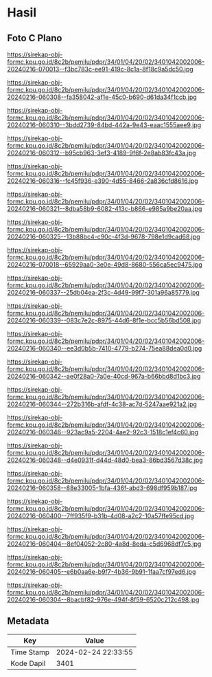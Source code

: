 # Hasil

## Foto C Plano

https://sirekap-obj-formc.kpu.go.id/8c2b/pemilu/pdpr/34/01/04/20/02/3401042002006-20240216-070013--f3bc783c-ee91-419c-8c1a-8f18c9a5dc50.jpg

https://sirekap-obj-formc.kpu.go.id/8c2b/pemilu/pdpr/34/01/04/20/02/3401042002006-20240216-060308--fa358042-af1e-45c0-b690-d61da34f1ccb.jpg

https://sirekap-obj-formc.kpu.go.id/8c2b/pemilu/pdpr/34/01/04/20/02/3401042002006-20240216-060310--3bdd2739-84bd-442a-9e43-eaac1555aee9.jpg

https://sirekap-obj-formc.kpu.go.id/8c2b/pemilu/pdpr/34/01/04/20/02/3401042002006-20240216-060312--b95cb963-3ef3-4189-9f6f-2e8ab83fc43a.jpg

https://sirekap-obj-formc.kpu.go.id/8c2b/pemilu/pdpr/34/01/04/20/02/3401042002006-20240216-060316--fc45f936-e390-4d55-8466-2a836cfd8616.jpg

https://sirekap-obj-formc.kpu.go.id/8c2b/pemilu/pdpr/34/01/04/20/02/3401042002006-20240216-060321--8dba58b9-6082-413c-b866-e985a9be20aa.jpg

https://sirekap-obj-formc.kpu.go.id/8c2b/pemilu/pdpr/34/01/04/20/02/3401042002006-20240216-060325--13b88bc4-c90c-4f3d-9678-798e1d9cad68.jpg

https://sirekap-obj-formc.kpu.go.id/8c2b/pemilu/pdpr/34/01/04/20/02/3401042002006-20240216-070018--65929aa0-3e0e-49d8-8680-556ca5ec9475.jpg

https://sirekap-obj-formc.kpu.go.id/8c2b/pemilu/pdpr/34/01/04/20/02/3401042002006-20240216-060337--25db04ea-2f3c-4d49-99f7-301a96a85779.jpg

https://sirekap-obj-formc.kpu.go.id/8c2b/pemilu/pdpr/34/01/04/20/02/3401042002006-20240216-060339--083c7e2c-8975-44d6-8f1e-bcc5b56bd508.jpg

https://sirekap-obj-formc.kpu.go.id/8c2b/pemilu/pdpr/34/01/04/20/02/3401042002006-20240216-060340--ee3d0b5b-7410-4779-b274-75ea88dea0d0.jpg

https://sirekap-obj-formc.kpu.go.id/8c2b/pemilu/pdpr/34/01/04/20/02/3401042002006-20240216-060342--ae0f28a0-7a0e-40cd-967a-b66bbd8d1bc3.jpg

https://sirekap-obj-formc.kpu.go.id/8c2b/pemilu/pdpr/34/01/04/20/02/3401042002006-20240216-060344--272b316b-afdf-4c38-ac7d-5247aae921a2.jpg

https://sirekap-obj-formc.kpu.go.id/8c2b/pemilu/pdpr/34/01/04/20/02/3401042002006-20240216-060346--923ac9a5-2204-4ae2-92c3-1518c1ef4c60.jpg

https://sirekap-obj-formc.kpu.go.id/8c2b/pemilu/pdpr/34/01/04/20/02/3401042002006-20240216-060348--d4e0931f-d44d-48d0-bea3-86bd3567d38c.jpg

https://sirekap-obj-formc.kpu.go.id/8c2b/pemilu/pdpr/34/01/04/20/02/3401042002006-20240216-060358--88e33005-1bfa-436f-abd3-698df959b187.jpg

https://sirekap-obj-formc.kpu.go.id/8c2b/pemilu/pdpr/34/01/04/20/02/3401042002006-20240216-060400--7ff935f9-b31b-4d08-a2c2-10a57ffe95cd.jpg

https://sirekap-obj-formc.kpu.go.id/8c2b/pemilu/pdpr/34/01/04/20/02/3401042002006-20240216-060404--8ef04052-2c80-4a8d-8eda-c5d6968df7c5.jpg

https://sirekap-obj-formc.kpu.go.id/8c2b/pemilu/pdpr/34/01/04/20/02/3401042002006-20240216-060405--e6b0aa6e-b9f7-4b36-9b91-1faa7cf97ed6.jpg

https://sirekap-obj-formc.kpu.go.id/8c2b/pemilu/pdpr/34/01/04/20/02/3401042002006-20240216-060304--8bacbf82-976e-494f-8f59-6520c212c498.jpg


## Metadata

| Key        | Value               |
| ---------- | ------------------- |
| Time Stamp | 2024-02-24 22:33:55 |
| Kode Dapil | 3401                |



